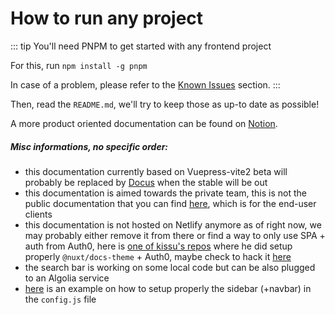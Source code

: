 # How to run any project

::: tip
You'll need PNPM to get started with any frontend project

For this, run `npm install -g pnpm`

In case of a problem, please refer to the [Known Issues](/known_issues.html) section.
:::

Then, read the `README.md`, we'll try to keep those as up-to date as possible!

A more product oriented documentation can be found on [Notion](https://github.com/orgs/topcoat-data/projects/1).

##### Misc informations, no specific order:
- this documentation currently based on Vuepress-vite2 beta will probably be replaced by [Docus](https://nuxtlabs.com/docus) when the stable <Badge type="tip" text="v2" vertical="top" /> will be out
- this documentation is aimed towards the private team, this is not the public documentation that you can find [here](https://docs.topcoatdata.com/), which is for the end-user clients
- this documentation is not hosted on Netlify anymore as of right now, we may probably either remove it from there or find a way to only use SPA + auth from Auth0, here is [one of kissu's repos](https://github.com/kissu/so-nuxt-docs-theme-auth-auth0) where he did setup properly `@nuxt/docs-theme` + Auth0, maybe check to hack it [here](https://v2.vuepress.vuejs.org/reference/config.html#templatessr)
- the search bar is working on some local code but can be also plugged to an Algolia service
- [here](https://v2.vuepress.vuejs.org/reference/default-theme/config.html#sidebar) is an example on how to setup properly the sidebar (+navbar) in the `config.js` file

